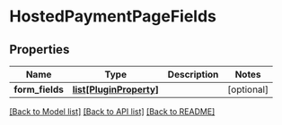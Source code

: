 # HostedPaymentPageFields

## Properties
Name | Type | Description | Notes
------------ | ------------- | ------------- | -------------
**form_fields** | [**list[PluginProperty]**](PluginProperty.md) |  | [optional] 

[[Back to Model list]](../README.md#documentation-for-models) [[Back to API list]](../README.md#documentation-for-api-endpoints) [[Back to README]](../README.md)


